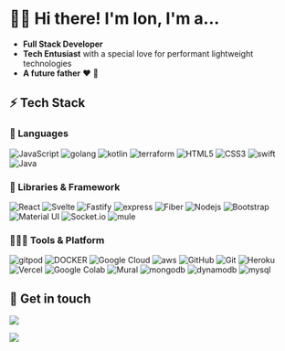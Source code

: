 # 👋🏼 Hi there! I'm Ion, I'm a...

- **Full Stack Developer** 
- **Tech Entusiast** with a special love for performant lightweight technologies
- **A future father** ❤️ 🎁

## ⚡ Tech Stack

### 🚀 Languages

![JavaScript](https://img.shields.io/badge/JavaScript-323330?style=for-the-badge&logo=javascript&logoColor=F7DF1E)
![golang](https://img.shields.io/badge/golang-323330?style=for-the-badge&logo=go&logoColor=00bfff)
![kotlin](https://img.shields.io/badge/kotlin-7992B1?style=for-the-badge&logo=kotlin&logoColor=white)
![terraform](https://img.shields.io/badge/terraform-204B57?style=for-the-badge&logo=terraform&logoColor=white)
![HTML5](https://img.shields.io/badge/HTML5-E34F26?style=for-the-badge&logo=html5&logoColor=white)
![CSS3](https://img.shields.io/badge/CSS3-1572B6?style=for-the-badge&logo=css3&logoColor=white)
![swift](https://img.shields.io/badge/swift-orange?style=for-the-badge&logo=swift&logoColor=white)
![Java](https://img.shields.io/badge/Java-gray?style=for-the-badge&logo=java&logoColor=white)

### 🧩 Libraries & Framework

![React](https://img.shields.io/badge/React-20232A?style=for-the-badge&logo=react&logoColor=61DAFB)
![Svelte](https://img.shields.io/badge/svelte-orange?style=for-the-badge&logo=svelte&logoColor=white)
![Fastify](https://img.shields.io/badge/fastify-black?style=for-the-badge&logo=fastify&logoColor=white)
![express](https://img.shields.io/badge/express-darkgreen?style=for-the-badge&logo=express&logoColor=white)
![Fiber](https://img.shields.io/badge/fiber-A4C7C5?style=for-the-badge&logo=fiber&logoColor=white)
![Nodejs](https://img.shields.io/badge/Node.js-339933?style=for-the-badge&logo=nodedotjs&logoColor=white)
![Bootstrap](https://img.shields.io/badge/Bootstrap-563D7C?style=for-the-badge&logo=bootstrap&logoColor=white)
![Material UI](https://img.shields.io/badge/Material--UI-0081CB?style=for-the-badge&logo=material-ui&logoColor=white)
![Socket.io](https://img.shields.io/badge/Socket.io-010101?&style=for-the-badge&logo=Socket.io&logoColor=white)
![mule](https://img.shields.io/badge/mule-blue?&style=for-the-badge&logo=mulesoft&logoColor=white)

### 🧑🏻‍💻 Tools & Platform

![gitpod](https://img.shields.io/badge/gitpod-white?style=for-the-badge&logo=gitpod&logoColor=orange)
![DOCKER](https://img.shields.io/badge/docker-blue?style=for-the-badge&logo=docker&logoColor=white)
![Google Cloud](https://img.shields.io/badge/Google_Cloud-4285F4?style=for-the-badge&logo=google-cloud&logoColor=white)
![aws](https://img.shields.io/badge/aws-yellow?style=for-the-badge&logo=amazon&logoColor=white)
![GitHub](https://img.shields.io/badge/GitHub-100000?style=for-the-badge&logo=github&logoColor=white)
![Git](https://img.shields.io/badge/Git-F05032?style=for-the-badge&logo=git&logoColor=white)
![Heroku](https://img.shields.io/badge/Heroku-430098?style=for-the-badge&logo=heroku&logoColor=white)
![Vercel](https://img.shields.io/badge/vercel-00C7B7?style=for-the-badge&logo=vercel&logoColor=white)
![Google Colab](https://img.shields.io/badge/Colab-F9AB00?style=for-the-badge&logo=googlecolab&color=525252)
![Mural](https://img.shields.io/badge/mural-white?style=for-the-badge&logo=mural&logoColor=red)
![mongodb](https://img.shields.io/badge/mongodb-008517?style=for-the-badge&logo=mongodb&logoColor=white)
![dynamodb](https://img.shields.io/badge/dynamodb-000d3e?style=for-the-badge&logo=dynamodb&logoColor=white)
![mysql](https://img.shields.io/badge/mysql-95abff?style=for-the-badge&logo=mysql&logoColor=white)


## 💌 Get in touch

<a href="https://www.linkedin.com/in/ion-utale/"><img src="https://img.shields.io/badge/LinkedIn-0077B5?style=for-the-badge&logo=linkedin&logoColor=white"></a>

<a href="https://www.buymeacoffee.com/ionutale"><img src="https://img.shields.io/badge/Buy_Me_A_Coffee-FFDD00?style=for-the-badge&logo=buy-me-a-coffee&logoColor=black"></a>
